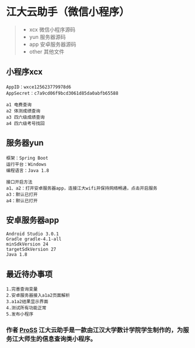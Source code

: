 ﻿# 江大云助手（微信小程序）

> * xcx 微信小程序源码
> * yun 服务器源码
> * app 安卓服务器源码
> * other 其他文件

## 小程序xcx

```
AppID：wxce125623779978d6
AppSecret：c7a9cd06f9bcd3061d85da0abfb65588

a1 电费查询
a2 体测成绩查询
a3 四六级成绩查询
a4 四六级考号找回
```

## 服务器yun
```
框架：Spring Boot
运行平台：Windows
编程语言：Java 1.8

接口开启方法
a1、a2：打开安卓服务器app，连接江大wifi并保持网络畅通，点击开启服务
a3：默认已打开
a4：默认已打开
```

## 安卓服务器app
```
Android Studio 3.0.1
Gradle gradle-4.1-all
minSdkVersion 24
targetSdkVersion 27
Java 1.8
```

## 最近待办事项
```
1.完善查询变量
2.安卓服务器接入a1a2页面解析
3.a1a2结果显示界面
4.测试所有功能正常
5.发布小程序
```

### 作者 [ProSS][1] 江大云助手是一款由江汉大学数计学院学生制作的，为服务江大师生的信息查询类小程序。

[1]:https://gitee.com/pross